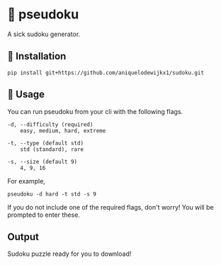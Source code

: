 # 🍙 pseudoku
A sick sudoku generator.

## 🥢 Installation
```
pip install git+https://github.com/aniquelodewijkx1/sudoku.git
```

## 🍣 Usage
 You can run pseudoku from your cli with the following flags.
    
    -d, --difficulty (required)
        easy, medium, hard, extreme

    -t, --type (default std)
        std (standard), rare

    -s, --size (default 9)
        4, 9, 16

For example, 
```
pseudoku -d hard -t std -s 9
```

If you do not include one of the required flags, don't worry! You will be prompted to enter these.

## Output
Sudoku puzzle ready for you to download!
